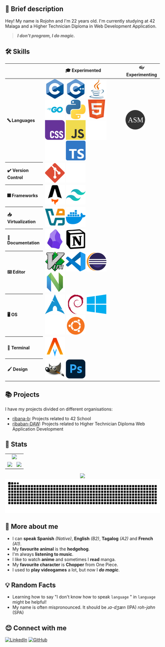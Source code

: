 ## 👋 Brief description

Hey! My name is Rojohn and I'm 22 years old. I'm currently studying at 42 Malaga and a Higher Technician Diploma in Web Development Application.

> ***I don't program, I do magic.***

## 🛠️ Skills

<table>
    <thead>
        <tr>
            <th></th>
            <th>🎓 Experimented</th>
            <th>👓 Experimenting</th>
        </tr>
    </thead>
    <tbody>
        <tr align=left>
            <th>🔤 Languages</th>
            <td>
                <img src="./icons/c.svg"/>
                <img src="./icons/cpp.svg"/>
                <img src="./icons/java.svg"/>
                <img src="./icons/go.svg"/>
                <img src="./icons/python.svg"/>
                <img src="./icons/html5.svg"/>
                <img src="./icons/css.svg"/>
                <img src="./icons/javascript.svg"/>
                <img src="./icons/bash.svg"/>
                <img src="./icons/rust.svg"/>
                <img src="./icons/typescript.svg"/>
            </td>
            <td>
                <img src="./icons/assembly.svg"/>
            </td>
        </tr>
        <tr align=left>
            <th>✔️ Version Control</th>
            <td>
                <img src="./icons/git.svg" />
                <img src="./icons/github.svg" />
            </td>
            <td>
            </td>
        </tr>
        <tr align=left>
            <th>🎆 Frameworks</th>
            <td>
                <img src="./icons/astro.svg"/>
                <img src="./icons/tailwindcss.svg"/>
            </td>
            <td>
            </td>
        </tr>
        <tr align=left>
            <th>📥 Virtualization</th>
            <td>
                <img src="./icons/virtualbox.svg"/>
                <img src="./icons/docker.svg"/>
            </td>
            <td>
            </td>
        </tr>
        <tr align=left>
            <th>📝 Documentation</th>
            <td>
                <img src="./icons/obsidian.svg"/>
                <img src="./icons/notion.svg"/>
            </td>
            <td>
            </td>
        </tr>
        <tr align=left>
            <th>⌨️ Editor</th>
            <td>
                <img src="./icons/vim.svg" />
                <img src="./icons/vscode.svg" />
                <img src="./icons/eclipse.svg" />
                <img src="./icons/neovim.svg" />
            </td>
            <td>
            </td>
        </tr>
        <tr align=left>
            <th>🖥️ OS</th>
            <td>
                <img src="./icons/arch.svg" />
                <img src="./icons/debian.svg" />
                <img src="./icons/windows.svg" />
                <img src="./icons/apple.svg" />
                <img src="./icons/ubuntu.svg" />
            </td>
            <td>
            </td>
        </tr>
        <tr align=left>
            <th>🐚 Terminal</th>
            <td>
                <img src="./icons/alacritty.svg"/>
            </td>
            <td>
            </td>
        </tr>
        <tr align=left>
            <th>🖌️ Design</th>
            <td>
                <img src="./icons/gimp.svg"/>
                <img src="./icons/photoshop.svg"/>
            </td>
            <td>
            </td>
        </tr>
    </tbody>
</table>

## 📚 Projects

I have my projects divided on different organisations:
- [ribana-b](https://github.com/ribana-b): Projects related to 42 School
- [ribaban-DAW](https://github.com/ribaban-DAW): Projects related to Higher Technician Diploma Web Application Development

## 💯 Stats

<table align=center>
    <tr>
        <td colspan=2 align=center>
            <img src="https://github-profile-trophy.vercel.app/?username=srvariable&no-frame=true&theme=dracula&column=3)](https://github.com/ryo-ma/github-profile-trophy" />    
        </td>
    </tr>
    <tr>
        <td>
            <img src="https://github-readme-stats.vercel.app/api/wakatime?username=srvariable&langs_count=10&layout=compact&theme=dracula&card_width=150)](https://github.com/anuraghazra/github-readme-stats" />
        </td>
        <td>
            <img src="https://github-readme-stats.vercel.app/api?username=srvariable&theme=dracula&card_width=150)](https://github.com/anuraghazra/github-readme-stats" />  
        </td>
    </tr>
</table>

<section align=center>
    <div>
        <img src="https://komarev.com/ghpvc/?username=srvariable&color=blueviolet&style=flat"/>
    </div>
    <div>
        <img src="https://github.com/SrVariable/SrVariable/blob/output/github-contribution-grid-snake-dark.svg"/>
    </div>
</section>

## 🦔 More about me

- I can **speak Spanish** _(Native)_, **English** _(B2)_, **Tagalog** _(A2)_ and **French** _(A1)_.
- My **favourite animal** is the **hedgehog**.
- I'm always **listening to music**.
- I like to watch **anime** and sometimes I **read** manga.
- My **favourite character** is **Chopper** from One Piece.
- I used to **play videogames** a lot, but now I _**do magic**_.

## 💡 Random Facts

- Learning how to say "I don't know how to speak `language` " in `language` might be helpful!
- My name is often mispronounced. It should be _ɹɑ-dʒæn_ (IPA) _roh-jahn_ (SPA)

## 😊 Connect with me

[![LinkedIn](https://img.shields.io/badge/LinkedIn-0d1117?style=for-the-badge&logo=LinkedIn&logoColor=white&labelColor=0483c7&color=005a8a)](https://www.linkedin.com/in/srvariable/)
[![GitHub](https://img.shields.io/badge/GitHub-0d1117?style=for-the-badge&logo=GitHub&logoColor=white&labelColor=232323&color=1b1b1b)](https://github.com/SrVariable)
